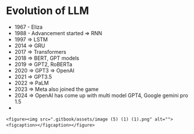 # Evolution of LLM

* 1967 - Eliza
* 1988 - Advancement started ⇒ RNN
* 1997 ⇒ LSTM
* 2014 ⇒ GRU
* 2017 ⇒ Transformers
* 2018 ⇒ BERT, GPT models
* 2019 ⇒ GPT2, RoBERTa
* 2020 ⇒ GPT3 ⇒ OpenAI
* 2021 ⇒ GPT3.5
* 2022 ⇒ PaLM
* 2023 ⇒ Meta also joined the game
* 2024 ⇒ OpenAI has come up with multi model GPT4, Google gemini pro 1.5
*

    <figure><img src=".gitbook/assets/image (5) (1) (1).png" alt=""><figcaption></figcaption></figure>

